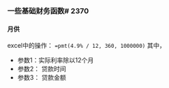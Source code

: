 ### 一些基础财务函数# 2370 
#### 月供
excel中的操作：
`=pmt(4.9% / 12, 360, 1000000)`
其中，
* 参数1：实际利率除以12个月
* 参数2： 贷款时间
* 参数3： 贷款金额